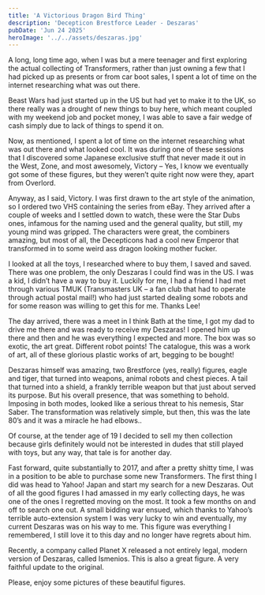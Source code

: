 ```yaml
---
title: 'A Victorious Dragon Bird Thing'
description: 'Decepticon Brestforce Leader - Deszaras'
pubDate: 'Jun 24 2025'
heroImage: '../../assets/deszaras.jpg'
---
```


A long, long time ago, when I was but a mere teenager and first exploring the actual collecting of Transformers, rather than just owning a few that I had picked up as presents or from car boot sales, I spent a lot of time on the internet researching what was out there.

Beast Wars had just started up in the US but had yet to make it to the UK, so there really was a drought of new things to buy here, which meant coupled with my weekend job and pocket money, I was able to save a fair wedge of cash simply due to lack of things to spend it on.

Now, as mentioned, I spent a lot of time on the internet researching what was out there and what looked cool. It was during one of these sessions that I discovered some Japanese exclusive stuff that never made it out in the West, Zone, and most awesomely, Victory – Yes, I know we eventually got some of these figures, but they weren’t quite right now were they, apart from Overlord.

Anyway, as I said, Victory. I was first drawn to the art style of the animation, so I ordered two VHS containing the series from eBay. They arrived after a couple of weeks and I settled down to watch, these were the Star Dubs ones, infamous for the naming used and the general quality, but still, my young mind was gripped. The characters were great, the combiners amazing, but most of all, the Decepticons had a cool new Emperor that transformed in to some weird ass dragon looking mother fucker.

I looked at all the toys, I researched where to buy them, I saved and saved. There was one problem, the only Deszaras I could find was in the US. I was a kid, I didn’t have a way to buy it. Luckily for me, I had a friend I had met through various TMUK (Transmasters UK – a fan club that had to operate through actual postal mail!) who had just started dealing some robots and for some reason was willing to get this for me. Thanks Lee!

The day arrived, there was a meet in I think Bath at the time, I got my dad to drive me there and was ready to receive my Deszaras! I opened him up there and then and he was everything I expected and more. The box was so exotic, the art great. Different robot points! The catalogue, this was a work of art, all of these glorious plastic works of art, begging to be bought!

Deszaras himself was amazing, two Brestforce (yes, really) figures, eagle and tiger, that turned into weapons, animal robots and chest pieces. A tail that turned into a shield, a frankly terrible weapon but that just about served its purpose. But his overall presence, that was something to behold. Imposing in both modes, looked like a serious threat to his nemesis, Star Saber. The transformation was relatively simple, but then, this was the late 80’s and it was a miracle he had elbows..

Of course, at the tender age of 19 I decided to sell my then collection because girls definitely would not be interested in dudes that still played with toys, but any way, that tale is for another day.

Fast forward, quite substantially to 2017, and after a pretty shitty time, I was in a position to be able to purchase some new Transformers. The first thing I did was head to Yahoo! Japan and start my search for a new Deszaras. Out of all the good figures I had amassed in my early collecting days, he was one of the ones I regretted moving on the most. It took a few months on and off to search one out. A small bidding war ensued, which thanks to Yahoo’s terrible auto-extension system I was very lucky to win and eventually, my current Deszaras was on his way to me. This figure was everything I remembered, I still love it to this day and no longer have regrets about him.

Recently, a company called Planet X released a not entirely legal, modern version of Deszaras, called Ismenios. This is also a great figure. A very faithful update to the original.

Please, enjoy some pictures of these beautiful figures.

